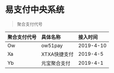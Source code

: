 # 易支付中央系统

> 聚合支付代号

|聚合支付代号|具体名称|接入时间|
|:----|:----|:---|
|Ow|ow51pay|2019-4-10|
|Xa|XTXA快捷支付|2019-4-5|
|Yb|元宝聚合支付|2019-4-1|